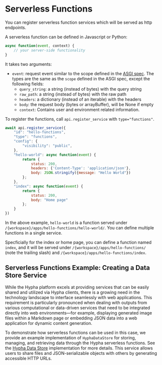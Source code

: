 # Serverless Functions

You can register serverless function services which will be served as http endpoints.

A serverless function can be defined in Javascript or Python:

```javascript
async function(event, context) {
    // your server-side functionality
}
```

It takes two arguments:
 * `event`: request event similar to the scope defined in the [ASGI spec](https://github.com/django/asgiref/blob/main/specs/www.rst#http-connection-scope). The types are the same as the `scope` defined in the ASGI spec, except the following fields:
    - `query_string`: a string (instead of bytes) with the query string
    - `raw_path`: a string (instead of bytes) with the raw path
    - `headers`: a dictionary (instead of an iterable) with the headers
    - `body`: the request body (bytes or arrayBuffer), will be None if empty
    - `context`: Contains user and environment related information.

To register the functions, call `api.register_service` with `type="functions"`.

```javascript
await api.register_service({
    "id": "hello-functions",
    "type": "functions",
    "config": {
        "visibility": "public",
    },
    "hello-world": async function(event) {
        return {
            status: 200,
            headers: {'Content-Type': 'application/json'},
            body: JSON.stringify({message: "Hello World"})
        };
    },
    "index": async function(event) {
        return {
            status: 200,
            body: "Home page"
        };
    }
})
```

In the above example, `hello-world` is a function served under `/{workspace}/apps/hello-functions/hello-world/`.
You can define multiple functions in a single service. 

Specficially for the index or home page, you can define a function named `index`, and it will be served under `/{workspace}/apps/hello-functions/` (note the trailing slash) and `/{workspace}/apps/hello-functions/index`.

## Serverless Functions Example: Creating a Data Store Service

While the Hypha platform excels at providing services that can be easily shared and utilized via Hypha clients, there is a growing need in the technology landscape to interface seamlessly with web applications. This requirement is particularly pronounced when dealing with outputs from various computational or data-driven services that need to be integrated directly into web environments—for example, displaying generated image files within a Markdown page or embedding JSON data into a web application for dynamic content generation.

To demonstrate how serverless functions can be used in this case, we provide an example implementation of `HyphaDataStore` for storing, managing, and retrieving data through the Hypha serverless functions. See the [Hypha Data Store](https://github.com/amun-ai/hypha/blob/main/docs/hypha_data_store.py) implementation for more details. This service allows users to share files and JSON-serializable objects with others by generating accessible HTTP URLs.
